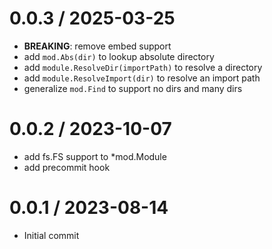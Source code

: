 # 0.0.3 / 2025-03-25

- **BREAKING**: remove embed support
- add `mod.Abs(dir)` to lookup absolute directory
- add `module.ResolveDir(importPath)` to resolve a directory
- add `module.ResolveImport(dir)` to resolve an import path
- generalize `mod.Find` to support no dirs and many dirs

# 0.0.2 / 2023-10-07

- add fs.FS support to \*mod.Module
- add precommit hook

# 0.0.1 / 2023-08-14

- Initial commit
